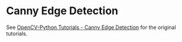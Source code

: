 # Canny Edge Detection

See [OpenCV-Python Tutorials - Canny Edge Detection](https://opencv-python-tutroals.readthedocs.org/en/latest/py_tutorials/py_imgproc/py_canny/py_canny.html#canny) for the original tutorials.

